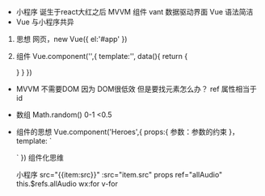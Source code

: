 - 小程序 诞生于react大红之后
  MVVM 组件 vant
  数据驱动界面
  Vue 语法简洁
- Vue 与小程序共异
1. 思想
  网页，new Vue({
    el:'#app'
  })
2. 组件
  Vue.component('',{
    template:'',
    data(){
      return {

      }
    }
  })

- MVVM 不需要DOM 因为 DOM很低效
  但是要找元素怎么办？ ref 属性相当于id
- 数组
  Math.random() 0-1  <0.5

- 组件的思想
  Vue.component('Heroes',{
    props:{
      参数：参数的约束
    }，
    template:
    `

    `
  })
  组件化思维
  <Heroes  :heroes="heroes"/>

  小程序 src="{{item:src}}"
  :src="item.src"
  props
  ref="allAudio"  this.$refs.allAudio
  wx:for     v-for